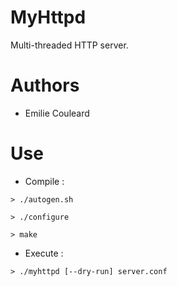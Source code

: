 # MyHttpd
Multi-threaded HTTP server.
# Authors
- Emilie Couleard
# Use
- Compile :
```
> ./autogen.sh
```
```
> ./configure
```
```
> make
```
- Execute :
```
> ./myhttpd [--dry-run] server.conf
```
